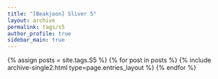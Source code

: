```yaml
---
title: "[Beakjoon] Sliver 5"
layout: archive
permalink: tags/s5
author_profile: true
sidebar_main: true
---
```


{% assign posts = site.tags.S5 %}
{% for post in posts %} 
    {% include archive-single2.html type=page.entries_layout %}
{% endfor %}
